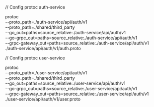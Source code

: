 // Config protoc auth-service

protoc \
  --proto_path=./auth-service/api/auth/v1 \
  --proto_path=./shared/third_party \
  --go_out=paths=source_relative:./auth-service/api/auth/v1 \
  --go-grpc_out=paths=source_relative:./auth-service/api/auth/v1 \
  --grpc-gateway_out=paths=source_relative:./auth-service/api/auth/v1 \
  ./auth-service/api/auth/v1/auth.proto

// Config protoc user-service

protoc \
  --proto_path=./user-service/api/auth/v1 \
  --proto_path=./shared/third_party \
  --go_out=paths=source_relative:./user-service/api/auth/v1 \
  --go-grpc_out=paths=source_relative:./user-service/api/auth/v1 \
  --grpc-gateway_out=paths=source_relative:./user-service/api/auth/v1 \
  ./user-service/api/auth/v1/user.proto
